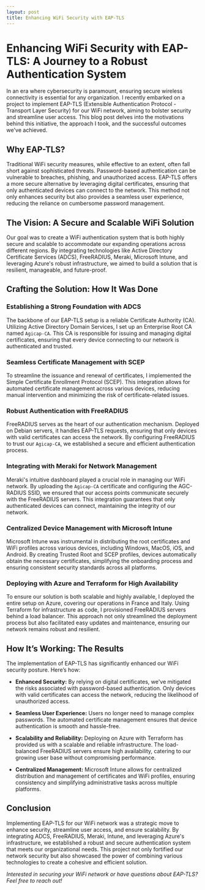```yaml
---
layout: post
title: Enhancing WiFi Security with EAP-TLS
---
```


# Enhancing WiFi Security with EAP-TLS: A Journey to a Robust Authentication System

In an era where cybersecurity is paramount, ensuring secure wireless connectivity is essential for any organization. I recently embarked on a project to implement EAP-TLS (Extensible Authentication Protocol - Transport Layer Security) for our WiFi network, aiming to bolster security and streamline user access. This blog post delves into the motivations behind this initiative, the approach I took, and the successful outcomes we've achieved.

## **Why EAP-TLS?**

Traditional WiFi security measures, while effective to an extent, often fall short against sophisticated threats. Password-based authentication can be vulnerable to breaches, phishing, and unauthorized access. EAP-TLS offers a more secure alternative by leveraging digital certificates, ensuring that only authenticated devices can connect to the network. This method not only enhances security but also provides a seamless user experience, reducing the reliance on cumbersome password management.

## **The Vision: A Secure and Scalable WiFi Solution**

Our goal was to create a WiFi authentication system that is both highly secure and scalable to accommodate our expanding operations across different regions. By integrating technologies like Active Directory Certificate Services (ADCS), FreeRADIUS, Meraki, Microsoft Intune, and leveraging Azure's robust infrastructure, we aimed to build a solution that is resilient, manageable, and future-proof.

## **Crafting the Solution: How It Was Done**

### **Establishing a Strong Foundation with ADCS**

The backbone of our EAP-TLS setup is a reliable Certificate Authority (CA). Utilizing Active Directory Domain Services, I set up an Enterprise Root CA named `Agicap-CA`. This CA is responsible for issuing and managing digital certificates, ensuring that every device connecting to our network is authenticated and trusted.

### **Seamless Certificate Management with SCEP**

To streamline the issuance and renewal of certificates, I implemented the Simple Certificate Enrollment Protocol (SCEP). This integration allows for automated certificate management across various devices, reducing manual intervention and minimizing the risk of certificate-related issues.

### **Robust Authentication with FreeRADIUS**

FreeRADIUS serves as the heart of our authentication mechanism. Deployed on Debian servers, it handles EAP-TLS requests, ensuring that only devices with valid certificates can access the network. By configuring FreeRADIUS to trust our `Agicap-CA`, we established a secure and efficient authentication process.

### **Integrating with Meraki for Network Management**

Meraki's intuitive dashboard played a crucial role in managing our WiFi network. By uploading the `Agicap-CA` certificate and configuring the AGC-RADIUS SSID, we ensured that our access points communicate securely with the FreeRADIUS servers. This integration guarantees that only authenticated devices can connect, maintaining the integrity of our network.

### **Centralized Device Management with Microsoft Intune**

Microsoft Intune was instrumental in distributing the root certificates and WiFi profiles across various devices, including Windows, MacOS, iOS, and Android. By creating Trusted Root and SCEP profiles, devices automatically obtain the necessary certificates, simplifying the onboarding process and ensuring consistent security standards across all platforms.

### **Deploying with Azure and Terraform for High Availability**

To ensure our solution is both scalable and highly available, I deployed the entire setup on Azure, covering our operations in France and Italy. Using Terraform for infrastructure as code, I provisioned FreeRADIUS servers behind a load balancer. This approach not only streamlined the deployment process but also facilitated easy updates and maintenance, ensuring our network remains robust and resilient.

## **How It’s Working: The Results**

The implementation of EAP-TLS has significantly enhanced our WiFi security posture. Here’s how:

- **Enhanced Security:** By relying on digital certificates, we've mitigated the risks associated with password-based authentication. Only devices with valid certificates can access the network, reducing the likelihood of unauthorized access.
  
- **Seamless User Experience:** Users no longer need to manage complex passwords. The automated certificate management ensures that device authentication is smooth and hassle-free.
  
- **Scalability and Reliability:** Deploying on Azure with Terraform has provided us with a scalable and reliable infrastructure. The load-balanced FreeRADIUS servers ensure high availability, catering to our growing user base without compromising performance.
  
- **Centralized Management:** Microsoft Intune allows for centralized distribution and management of certificates and WiFi profiles, ensuring consistency and simplifying administrative tasks across multiple platforms.

## **Conclusion**

Implementing EAP-TLS for our WiFi network was a strategic move to enhance security, streamline user access, and ensure scalability. By integrating ADCS, FreeRADIUS, Meraki, Intune, and leveraging Azure's infrastructure, we established a robust and secure authentication system that meets our organizational needs. This project not only fortified our network security but also showcased the power of combining various technologies to create a cohesive and efficient solution.


*Interested in securing your WiFi network or have questions about EAP-TLS? Feel free to reach out!*